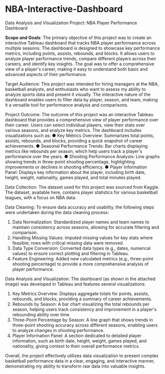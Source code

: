 # NBA-Interactive-Dashboard

Data Analysis and Visualization Project: NBA Player Performance Dashboard

**Scope and Goals**: The primary objective of this project was to create an interactive Tableau dashboard that tracks NBA player performance across multiple seasons. The dashboard is designed to showcase key performance metrics, including points, assists, rebounds, and blocks. It allows users to analyze player performance trends, compare different players across their careers, and identify key insights. The goal was to offer a comprehensive view of a player's career, making it easy to understand both basic and advanced aspects of their performance.

Target Audience: This project was intended for hiring managers at the NBA, basketball analysts, and enthusiasts who want to assess my ability to analyze sports data and present it visually. The interactive nature of the dashboard enables users to filter data by player, season, and team, making it a versatile tool for performance analysis and comparisons.

Project Outcome: The outcome of this project was an interactive Tableau dashboard that provides a comprehensive view of player performance over their career. Users can select individual players, view their stats over various seasons, and analyze key metrics. The dashboard includes visualizations such as:
  ●	Key Metrics Overview: Summarizes total points, assists, rebounds, and blocks, providing a quick snapshot     of career achievements.
  ●	Seasonal Performance Trends: Bar charts displaying metrics like rebounds per season, which help users        track a player's performance over the years.
  ●	Shooting Performance Analysis: Line graphs showing trends in three-point shooting percentage,                highlighting improvements or declines in shooting efficiency.
  ●	Player Information Panel: Displays key information about the player, including birth date, height,           weight, nationality, games played, and total minutes played.

Data Collection: The dataset used for this project was sourced from Kaggle. The dataset, available here, contains player statistics for various basketball leagues, with a focus on NBA data.

Data Cleaning: To ensure data accuracy and usability, the following steps were undertaken during the data cleaning process:
  1.	Data Normalization: Standardized player names and team names to maintain consistency across seasons,         allowing for accurate filtering and comparison.
  2.	Handling Missing Values: Imputed missing values for key stats where feasible; rows with critical             missing data were removed.
  3.	Data Type Conversion: Converted data types (e.g., dates, numerical values) to ensure correct plotting        and filtering in Tableau.
  4.	Feature Engineering: Added new calculated metrics (e.g., three-point shooting percentage) to provide a       more comprehensive analysis of player performance.

Data Analysis and Visualization: The dashboard (as shown in the attached image) was developed in Tableau and features several visualizations:
  1.	Key Metrics Overview: Displays aggregate totals for points, assists, rebounds, and blocks, providing a       summary of career achievements.
  2.	Rebounds by Season: A bar chart visualizing the total rebounds per season, helping users track               consistency and improvement in a player's rebounding ability over time.
  3.	Three-Point Percentage by Season: A line graph that shows trends in three-point shooting accuracy             across different seasons, enabling users to analyze changes in shooting performance.
  4.	Player Information Panel: A section dedicated to detailed player information, such as birth date,            height, weight, games played, and nationality, giving context to their overall performance metrics.

Overall, the project effectively utilizes data visualization to present complex basketball performance data in a clear, engaging, and interactive manner, demonstrating my ability to transform raw data into valuable insights.
